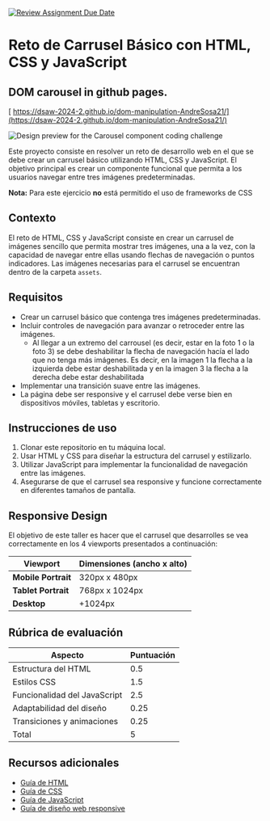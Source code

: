 [![Review Assignment Due Date](https://classroom.github.com/assets/deadline-readme-button-22041afd0340ce965d47ae6ef1cefeee28c7c493a6346c4f15d667ab976d596c.svg)](https://classroom.github.com/a/kbbL3N2p)
# Reto de Carrusel Básico con HTML, CSS y JavaScript
## DOM carousel in github pages.
 [ https://dsaw-2024-2.github.io/dom-manipulation-AndreSosa21/](https://dsaw-2024-2.github.io/dom-manipulation-AndreSosa21/)

![Design preview for the Carousel component coding challenge](./assets/mockup.png)

Este proyecto consiste en resolver un reto de desarrollo web en el que se debe crear un carrusel básico utilizando HTML, CSS y JavaScript. El objetivo principal es crear un componente funcional que permita a los usuarios navegar entre tres imágenes predeterminadas.

**Nota:** Para este ejercicio **no** está permitido el uso de frameworks de CSS

## Contexto

El reto de HTML, CSS y JavaScript consiste en crear un carrusel de imágenes sencillo que permita mostrar tres imágenes, una a la vez, con la capacidad de navegar entre ellas usando flechas de navegación o puntos indicadores. Las imágenes necesarias para el carrusel se encuentran dentro de la carpeta `assets`.

## Requisitos

- Crear un carrusel básico que contenga tres imágenes predeterminadas.
- Incluir controles de navegación para avanzar o retroceder entre las imágenes.
  - Al llegar a un extremo del carrousel (es decir, estar en la foto 1 o la foto 3) se debe deshabilitar la flecha de navegación hacía el lado que no tenga más imágenes. Es decir, en la imagen 1 la flecha a la izquierda debe estar deshabilitada y en la imagen 3 la flecha a la derecha debe estar deshabilitada 
- Implementar una transición suave entre las imágenes.
- La página debe ser responsive y el carrusel debe verse bien en dispositivos móviles, tabletas y escritorio.

## Instrucciones de uso

1. Clonar este repositorio en tu máquina local.
2. Usar HTML y CSS para diseñar la estructura del carrusel y estilizarlo.
3. Utilizar JavaScript para implementar la funcionalidad de navegación entre las imágenes.
4. Asegurarse de que el carrusel sea responsive y funcione correctamente en diferentes tamaños de pantalla.

## Responsive Design

El objetivo de este taller es hacer que el carrusel que desarrolles se vea correctamente en los 4 viewports presentados a continuación:

| Viewport            | Dimensiones (ancho x alto) |
| ------------------- | -------------------------- |
| **Mobile Portrait** | 320px x 480px              |
| **Tablet Portrait** | 768px x 1024px             |
| **Desktop**         | +1024px                    |

## Rúbrica de evaluación

| Aspecto                     | Puntuación |
| --------------------------- | ---------- |
| Estructura del HTML          | 0.5        |
| Estilos CSS                 | 1.5        |
| Funcionalidad del JavaScript | 2.5        |
| Adaptabilidad del diseño    | 0.25        |
| Transiciones y animaciones    | 0.25        |
| Total                       | 5          |

## Recursos adicionales

- [Guía de HTML](https://www.w3schools.com/html/)
- [Guía de CSS](https://www.w3schools.com/css/)
- [Guía de JavaScript](https://www.w3schools.com/js/)
- [Guía de diseño web responsive](https://www.w3schools.com/html/html_responsive.asp)
